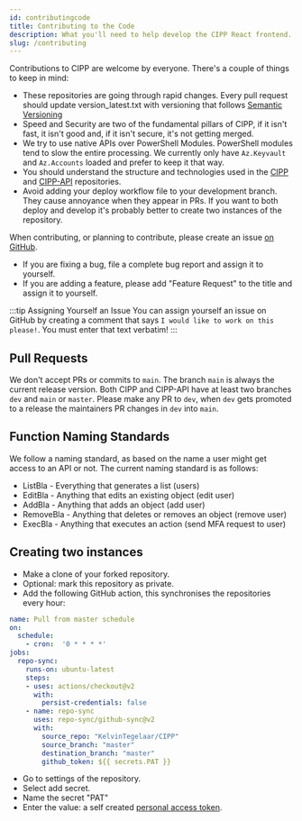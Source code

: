```yaml
---
id: contributingcode
title: Contributing to the Code
description: What you'll need to help develop the CIPP React frontend.
slug: /contributing
---
```


Contributions to CIPP are welcome by everyone. There's a couple of things to keep in mind:

* These repositories are going through rapid changes. Every pull request should update version_latest.txt with versioning that follows [Semantic Versioning](https://semver.org)
* Speed and Security are two of the fundamental pillars of CIPP, if it isn't fast, it isn't good and, if it isn't secure, it's not getting merged.
* We try to use native APIs over PowerShell Modules. PowerShell modules tend to slow the entire processing. We currently only have `Az.Keyvault` and `Az.Accounts` loaded and prefer to keep it that way.
* You should understand the structure and technologies used in the [CIPP](../CIPP/structure/) and [CIPP-API](../CIPP-API/structure/) repositories.
* Avoid adding your deploy workflow file to your development branch. They cause annoyance when they appear in PRs. If you want to both deploy and develop it's probably better to create two instances of the repository.

When contributing, or planning to contribute, please create an issue [on GitHub](https://github.com/KelvinTegelaar/CIPP/issues).

* If you are fixing a bug, file a complete bug report and assign it to yourself.
* If you are adding a feature, please add "Feature Request" to the title and assign it to yourself.

<!-- vale Microsoft.FirstPerson off -->
:::tip Assigning Yourself an Issue
You can assign yourself an issue on GitHub by creating a comment that says `I would like to work on this please!`. You must enter that text verbatim!
:::
<!-- vale Microsoft.FirstPerson on -->

## Pull Requests

We don't accept PRs or commits to `main`. The branch `main` is always the current release version. Both CIPP and CIPP-API have at least two branches `dev` and `main` or `master`. Please make any PR to `dev`, when `dev` gets promoted to a release the maintainers PR changes in `dev` into `main`.

## Function Naming Standards

We follow a naming standard, as based on the name a user might get access to an API or not. The current naming standard is as follows:

* ListBla - Everything that generates a list (users)
* EditBla - Anything that edits an existing object (edit user)
* AddBla - Anything that adds an object (add user)
* RemoveBla - Anything that deletes or removes an object (remove user)
* ExecBla - Anything that executes an action (send MFA request to user)

## Creating two instances

* Make a clone of your forked repository.
* Optional: mark this repository as private.
* Add the following GitHub action, this synchronises the repositories every hour:

```yaml
name: Pull from master schedule
on:
  schedule:
    - cron:  '0 * * * *'
jobs:
  repo-sync:
    runs-on: ubuntu-latest
    steps:
    - uses: actions/checkout@v2
      with:
        persist-credentials: false
    - name: repo-sync
      uses: repo-sync/github-sync@v2
      with:
        source_repo: "KelvinTegelaar/CIPP"
        source_branch: "master"
        destination_branch: "master"
        github_token: ${{ secrets.PAT }}
```

* Go to settings of the repository.
* Select add secret.
* Name the secret "PAT"
* Enter the value: a self created [personal access token](https://github.com/settings/tokens).
